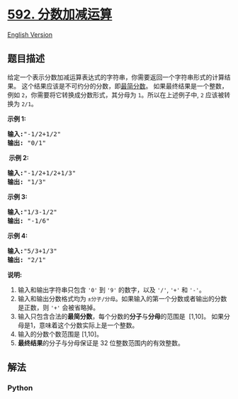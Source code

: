 # [592. 分数加减运算](https://leetcode-cn.com/problems/fraction-addition-and-subtraction)

[English Version](/leetcode/0500-0599/0592.Fraction%20Addition%20and%20Subtraction/README_EN.md)

## 题目描述

<!-- 这里写题目描述 -->

<p>给定一个表示分数加减运算表达式的字符串，你需要返回一个字符串形式的计算结果。&nbsp;这个结果应该是不可约分的分数，即<a href="https://baike.baidu.com/item/%E6%9C%80%E7%AE%80%E5%88%86%E6%95%B0" target="_blank">最简分数</a>。&nbsp;如果最终结果是一个整数，例如&nbsp;<code>2</code>，你需要将它转换成分数形式，其分母为&nbsp;<code>1</code>。所以在上述例子中, <code>2</code>&nbsp;应该被转换为&nbsp;<code>2/1</code>。</p>

<p><strong>示例&nbsp;1:</strong></p>

<pre>
<strong>输入:</strong>&quot;-1/2+1/2&quot;
<strong>输出:</strong> &quot;0/1&quot;
</pre>

<p><strong>&nbsp;示例 2:</strong></p>

<pre>
<strong>输入:</strong>&quot;-1/2+1/2+1/3&quot;
<strong>输出:</strong> &quot;1/3&quot;
</pre>

<p><strong>示例 3:</strong></p>

<pre>
<strong>输入:</strong>&quot;1/3-1/2&quot;
<strong>输出:</strong> &quot;-1/6&quot;
</pre>

<p><strong>示例 4:</strong></p>

<pre>
<strong>输入:</strong>&quot;5/3+1/3&quot;
<strong>输出:</strong> &quot;2/1&quot;
</pre>

<p><strong>说明:</strong></p>

<ol>
	<li>输入和输出字符串只包含&nbsp;<code>&#39;0&#39;</code> 到&nbsp;<code>&#39;9&#39;</code>&nbsp;的数字，以及&nbsp;<code>&#39;/&#39;</code>, <code>&#39;+&#39;</code> 和&nbsp;<code>&#39;-&#39;</code>。&nbsp;</li>
	<li>输入和输出分数格式均为&nbsp;<code>&plusmn;分子/分母</code>。如果输入的第一个分数或者输出的分数是正数，则&nbsp;<code>&#39;+&#39;</code>&nbsp;会被省略掉。</li>
	<li>输入只包含合法的<strong>最简分数</strong>，每个分数的<strong>分子</strong>与<strong>分母</strong>的范围是&nbsp;&nbsp;[1,10]。&nbsp;如果分母是1，意味着这个分数实际上是一个整数。</li>
	<li>输入的分数个数范围是 [1,10]。</li>
	<li><strong>最终结果</strong>的分子与分母保证是 32 位整数范围内的有效整数。</li>
</ol>


## 解法

<!-- 这里可写通用的实现逻辑 -->

<!-- tabs:start -->

### **Python**

<!-- 这里可写当前语言的特殊实现逻辑 -->

```python

```

<!-- tabs:end -->
